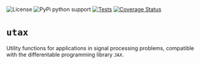 ![License](https://img.shields.io/github/license/aymgal/utax)
![PyPi python support](https://img.shields.io/badge/Python-3.10-blue)
[![Tests](https://github.com/aymgal/utax/actions/workflows/ci_tests.yml/badge.svg?branch=main)](https://github.com/aymgal/utax/actions/workflows/ci_tests.yml)
[![Coverage Status](https://coveralls.io/repos/github/aymgal/utax/badge.svg?branch=main)](https://coveralls.io/github/aymgal/utax?branch=main)

# `utax`

Utility functions for applications in signal processing problems, compatible with the differentable programming library `JAX`.
